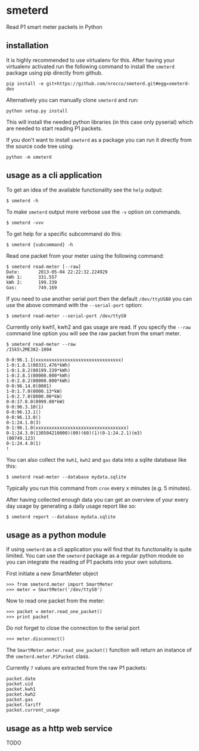smeterd
=======

Read P1 smart meter packets in Python


installation
------------

It is highly recommended to use virtualenv for this.
After having your virtualenv activated run the following command to install
the `smeterd` package using pip directly from github.

    pip install -e git+https://github.com/nrocco/smeterd.git#egg=smeterd-dev


Alternatively you can manually clone `smeterd` and run:

    python setup.py install


This will install the needed python libraries (in this case only pyserial)
which are needed to start reading P1 packets.

If you don't want to install `smeterd` as a package you can run it directly
from the source code tree using:

    python -m smeterd


usage as a cli application
--------------------------

To get an idea of the available functionality see the `help` output:

    $ smeterd -h


To make `smeterd` output more verbose use the `-v` option on commands.

    $ smeterd -vvv


To get help for a specific subcommand do this:

    $ smeterd {subcommand} -h


Read one packet from your meter using the following command:

    $ smeterd read-meter [--raw]
    Date:       2013-05-04 22:22:32.224929
    kWh 1:      331.557
    kWh 2:      199.339
    Gas:        749.169


If you need to use another serial port then the default `/dev/ttyUSB0` you can
use the above command with the `--serial-port` option:

    $ smeterd read-meter --serial-port /dev/ttyS0


Currently only kwh1, kwh2 and gas usage are read. If you specify the `--raw`
command line option you will see the raw packet from the smart meter.

    $ smeterd read-meter --raw
    /ISk5\2ME382-1004

    0-0:96.1.1(xxxxxxxxxxxxxxxxxxxxxxxxxxxxxxxx)
    1-0:1.8.1(00331.476*kWh)
    1-0:1.8.2(00199.339*kWh)
    1-0:2.8.1(00000.000*kWh)
    1-0:2.8.2(00000.000*kWh)
    0-0:96.14.0(0001)
    1-0:1.7.0(0000.13*kW)
    1-0:2.7.0(0000.00*kW)
    0-0:17.0.0(0999.00*kW)
    0-0:96.3.10(1)
    0-0:96.13.1()
    0-0:96.13.0()
    0-1:24.1.0(3)
    0-1:96.1.0(xxxxxxxxxxxxxxxxxxxxxxxxxxxxxxxxxx)
    0-1:24.3.0(130504210000)(00)(60)(1)(0-1:24.2.1)(m3)
    (00749.123)
    0-1:24.4.0(1)
    !


You can also collect the `kwh1`, `kwh2` and `gas` data into a sqlite database
like this:

    $ smeterd read-meter --database mydata.sqlite


Typically you run this command from `cron` every x minutes (e.g. 5 minutes).


After having collected enough data you can get an overview of your every day
usage by generating a daily usage report like so:

    $ smeterd report --database mydata.sqlite


usage as a python module
------------------------

If using `smeterd` as a cli application you will find that its functionality
is quite limited. You can use the `smeterd` package as a regular python module
so you can integrate the reading of P1 packets into your own solutions.

First initiate a new SmartMeter object

    >>> from smeterd.meter import SmartMeter
    >>> meter = SmartMeter('/dev/ttyS0')


Now to read one packet from the meter:

    >>> packet = meter.read_one_packet()
    >>> print packet

Do not forget to close the connection to the serial port

    >>> meter.disconnect()


The `SmartMeter.meter.read_one_packet()` function will return an instance of
the `smeterd.meter.P1Packet` class.

Currently `7` values are extracted from the raw P1 packets:

    packet.date
    packet.uid
    packet.kwh1
    packet.kwh2
    packet.gas
    packet.tariff
    packet.current_usage


usage as a http web service
---------------------------

TODO


